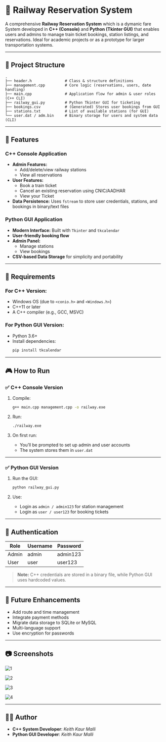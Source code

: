 
# 🚆 Railway Reservation System

A comprehensive **Railway Reservation System** which is a dymanic fare System developed in **C++ (Console)** and **Python (Tkinter GUI)** that enables users and admins to manage train ticket bookings, station listings, and reservations. Ideal for academic projects or as a prototype for larger transportation systems.

---

## 📁 Project Structure

```
.
├── header.h               # Class & structure definitions
├── management.cpp         # Core logic (reservations, users, date handling)
├── main.cpp               # Application flow for admin & user roles (C++ CLI)
├── railway_gui.py         # Python Tkinter GUI for ticketing
├── bookings.csv           # (Generated) Stores user bookings from GUI
├── stations.txt           # List of available stations (for GUI)
└── user.dat / adm.bin     # Binary storage for users and system data (CLI)
```

---

## 🚀 Features

### C++ Console Application
- **Admin Features:**
  - Add/delete/view railway stations
  - View all reservations
- **User Features:**
  - Book a train ticket
  - Cancel an existing reservation using CNIC/AADHAR
  - View your Ticket
- **Data Persistence:** Uses `fstream` to store user credentials, stations, and bookings in binary/text files

### Python GUI Application
- **Modern Interface:** Built with `Tkinter` and `tkcalendar`
- **User-friendly booking flow**
- **Admin Panel:**
  - Manage stations
  - View bookings
- **CSV-based Data Storage** for simplicity and portability

---

## 🔧 Requirements

### For C++ Version:
- Windows OS (due to `<conio.h>` and `<Windows.h>`)
- C++11 or later
- A C++ compiler (e.g., GCC, MSVC)

### For Python GUI Version:
- Python 3.6+
- Install dependencies:
  ```bash
  pip install tkcalendar
  ```

---

## 🎮 How to Run

### ✅ C++ Console Version

1. Compile:
   ```bash
   g++ main.cpp management.cpp -o railway.exe
   ```

2. Run:
   ```bash
   ./railway.exe
   ```

3. On first run:
   - You’ll be prompted to set up admin and user accounts
   - The system stores them in `user.dat`

---

### ✅ Python GUI Version

1. Run the GUI:
   ```bash
   python railway_gui.py
   ```

2. Use:
   - Login as `admin / admin123` for station management
   - Login as `user / user123` for booking tickets

---

## 🔐 Authentication

| Role   | Username | Password  |
|--------|----------|-----------|
| Admin  | admin    | admin123  |
| User   | user     | user123   |

> **Note:** C++ credentials are stored in a binary file, while Python GUI uses hardcoded values.

---


## 📌 Future Enhancements

- Add route and time management
- Integrate payment methods
- Migrate data storage to SQLite or MySQL
- Multi-language support
- Use encryption for passwords

---

## 📷 Screenshots

>
![1](https://github.com/user-attachments/assets/19db89b8-3280-4380-8fa7-dd27c75c83bb)
> 
![2](https://github.com/user-attachments/assets/d67f161f-4fbd-46f4-8ca4-b46dac12a815)
>
![3](https://github.com/user-attachments/assets/b04cf3cb-fffa-4449-b3ec-f92f4b07b5ff)
>
![4](https://github.com/user-attachments/assets/f3dd0ac2-2eaa-46be-ba8d-1f19f7b5f69a)

---

## 👨‍💻 Author

- **C++ System Developer**: *Keith Kaur Malli*
- **Python GUI Developer**: *Keith Kaur Malli*


